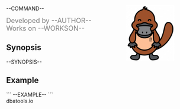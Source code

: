 <div class="outer">
<div class="middle">
<div class="inner">
<div style="float:right;margin-right: 50px;">
<img align="right" src=./dataplat.png alt="dbatools logo">
</div>

<font class="sup">--COMMAND--</font>


<div style="display: table;color: gray;font-size: 18px;">
<div style="display: table-row;">
<div style="display: table-cell;">Developed by --AUTHOR--</div>
</div>
<div style="display: table-row;">
<div style="display: table-cell;">Works on --WORKSON--</div>
</div>
</div>

<h2>Synopsis</h2>
<div>
--SYNOPSIS--
</div>

<h2>Example</h2>
```
--EXAMPLE--
```
<br/><div class="url">dbatools.io</div>
</div>
</div>
</div>
<div class="navbar">&nbsp;</div>